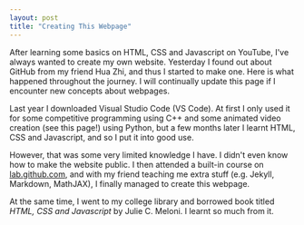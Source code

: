 ```yaml
---
layout: post
title: "Creating This Webpage"
---
```


After learning some basics on HTML, CSS and Javascript on YouTube, I've always wanted to create my own website. Yesterday I found out about GitHub from my friend Hua Zhi, and thus I started to make one. Here is what happened throughout the journey. I will continually update this page if I encounter new concepts about webpages.

Last year I downloaded Visual Studio Code (VS Code). At first I only used it for some competitive programming using C++ and some animated video creation (see this page!) using Python, but a few months later I learnt HTML, CSS and Javascript, and so I put it into good use.

However, that was some very limited knowledge I have. I didn't even know how to make the website public. I then attended a built-in course on [lab.github.com](https://lab.github.com/), and with my friend teaching me extra stuff (e.g. Jekyll, Markdown, MathJAX), I finally managed to create this webpage.

At the same time, I went to my college library and borrowed book titled _HTML, CSS and Javascript_ by Julie C. Meloni. I learnt so much from it.

